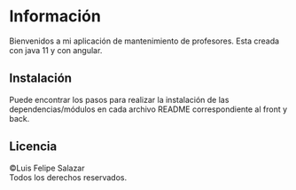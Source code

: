 # Información

Bienvenidos a mi aplicación de mantenimiento de profesores. Esta creada con java 11 y con angular.

## Instalación

Puede encontrar los pasos para realizar la instalación de las dependencias/módulos en cada archivo README correspondiente al front y back.



## Licencia
&copy;Luis Felipe Salazar\
Todos los derechos reservados.